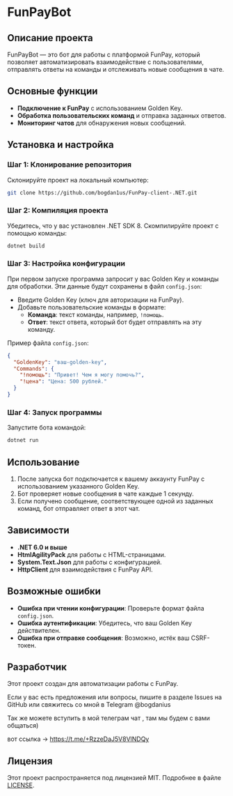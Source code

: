 # FunPayBot

## Описание проекта
FunPayBot — это бот для работы с платформой FunPay, который позволяет автоматизировать взаимодействие с пользователями, отправлять ответы на команды и отслеживать новые сообщения в чате.

## Основные функции
- **Подключение к FunPay** с использованием Golden Key.
- **Обработка пользовательских команд** и отправка заданных ответов.
- **Мониторинг чатов** для обнаружения новых сообщений.

## Установка и настройка
### Шаг 1: Клонирование репозитория
Склонируйте проект на локальный компьютер:
```bash
git clone https://github.com/bogdan1us/FunPay-client-.NET.git
```

### Шаг 2: Компиляция проекта
Убедитесь, что у вас установлен .NET SDK 8. Скомпилируйте проект с помощью команды:
```bash
dotnet build
```

### Шаг 3: Настройка конфигурации
При первом запуске программа запросит у вас Golden Key и команды для обработки. Эти данные будут сохранены в файл `config.json`:
- Введите Golden Key (ключ для авторизации на FunPay).
- Добавьте пользовательские команды в формате:
  - **Команда**: текст команды, например, `!помощь`.
  - **Ответ**: текст ответа, который бот будет отправлять на эту команду.

Пример файла `config.json`:
```json
{
  "GoldenKey": "ваш-golden-key",
  "Commands": {
    "!помощь": "Привет! Чем я могу помочь?",
    "!цена": "Цена: 500 рублей."
  }
}
```

### Шаг 4: Запуск программы
Запустите бота командой:
```bash
dotnet run
```

## Использование
1. После запуска бот подключается к вашему аккаунту FunPay с использованием указанного Golden Key.
2. Бот проверяет новые сообщения в чате каждые 1 секунду.
3. Если получено сообщение, соответствующее одной из заданных команд, бот отправляет ответ в этот чат.

## Зависимости
- **.NET 6.0 и выше**
- **HtmlAgilityPack** для работы с HTML-страницами.
- **System.Text.Json** для работы с конфигурацией.
- **HttpClient** для взаимодействия с FunPay API.

## Возможные ошибки
- **Ошибка при чтении конфигурации**: Проверьте формат файла `config.json`.
- **Ошибка аутентификации**: Убедитесь, что ваш Golden Key действителен.
- **Ошибка при отправке сообщения**: Возможно, истёк ваш CSRF-токен.

## Разработчик
Этот проект создан для автоматизации работы с FunPay.

Если у вас есть предложения или вопросы, пишите в разделе Issues на GitHub или свяжитесь со мной в Telegram @bogdanius

Так же можете вступить в мой телеграм чат , там мы будем с вами общаться)

вот ссылка -> https://t.me/+RzzeDaJ5V8VlNDQy

## Лицензия
Этот проект распространяется под лицензией MIT. Подробнее в файле [LICENSE](LICENSE).

